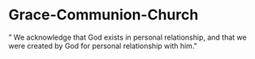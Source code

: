 # Grace-Communion-Church
” We acknowledge that God exists in personal relationship, and that we were created by God for personal relationship with him."
